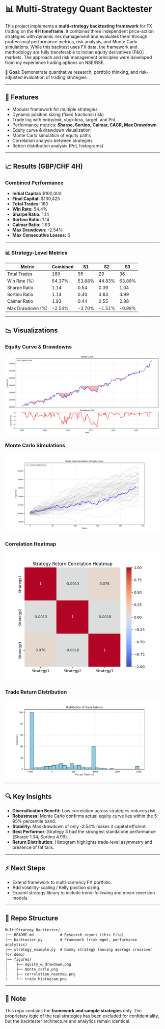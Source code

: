 # 📊 Multi-Strategy Quant Backtester

This project implements a **multi-strategy backtesting framework** for FX trading on the **4H timeframe**.
It combines three independent price-action strategies with dynamic risk management and evaluates them through professional performance metrics, risk analysis, and Monte Carlo simulations. While this backtest uses FX data, the framework and methodology are fully transferable to Indian equity derivatives (F&O) markets. The approach and risk management principles were developed from my experience trading options on NSE/BSE.

🚀 **Goal:** Demonstrate quantitative research, portfolio thinking, and risk-adjusted evaluation of trading strategies.

----

## 🔑 Features

* Modular framework for multiple strategies
* Dynamic position sizing (fixed fractional risk)
* Trade log with entry/exit, stop-loss, target, and PnL
* Performance metrics: **Sharpe, Sortino, Calmar, CAGR, Max Drawdown**
* Equity curve & drawdown visualization
* Monte Carlo simulation of equity paths
* Correlation analysis between strategies
* Return distribution analysis (PnL histograms)

---

## 📈 Results (GBP/CHF 4H)

### Combined Performance

* **Initial Capital:** \$100,000
* **Final Capital:** \$130,425
* **Total Trades:** 160
* **Win Rate:** 54.4%
* **Sharpe Ratio:** 1.14
* **Sortino Ratio:** 1.14
* **Calmar Ratio:** 1.93
* **Max Drawdown:** -2.54%
* **Max Consecutive Losses:** 6

---

### 📊 Strategy-Level Metrics

| Metric           | Combined | S1     | S2     | S3     |
| ---------------- | -------- | ------ | ------ | ------ |
| Total Trades     | 160      | 95     | 29     | 36     |
| Win Rate (%)     | 54.37%   | 53.68% | 44.83% | 63.89% |
| Sharpe Ratio     | 1.14     | 0.54   | 0.39   | 1.04   |
| Sortino Ratio    | 1.14     | 0.40   | 3.83   | 4.99   |
| Calmar Ratio     | 1.93     | 0.44   | 0.55   | 2.88   |
| Max Drawdown (%) | -2.54%   | -3.70% | -1.51% | -0.99% |

---

## 📉 Visualizations

### Equity Curve & Drawdowns

![Equity Curve](equity_&_drawdown.png)

### Monte Carlo Simulations

![Monte Carlo](monte_carlo.png)

### Correlation Heatmap

![Correlation Heatmap](correlation_heatmap.png)

### Trade Return Distribution

![Histogram](trade_histogram.png)

---

## 🔍 Key Insights

* **Diversification Benefit:** Low correlation across strategies reduces risk.
* **Robustness:** Monte Carlo confirms actual equity curve lies within the 5–95% percentile band.
* **Stability:** Max drawdown of only -2.54% makes it capital efficient.
* **Best Performer:** Strategy 3 had the strongest standalone performance (Sharpe 1.04, Sortino 4.99).
* **Return Distribution:** Histogram highlights trade-level asymmetry and presence of fat tails.

---

## ⚡ Next Steps

* Extend framework to multi-currency FX portfolio.
* Add volatility-scaling / Kelly position sizing.
* Expand strategy library to include trend-following and mean-reversion models.

---

## 📂 Repo Structure

```
MultiStrategy_Backtester/
│── README.md            # Research report (this file)
│── backtester.py        # Framework (risk mgmt, performance analytics)
│── strategy_example.py  # Dummy strategy (moving average crossover for demo)
│── figures/
│    ├── equity_&_drawdown.png
│    ├── monte_carlo.png
│    ├── correlation_heatmap.png
│    └── trade_histogram.png
```

---

## 📌 Note

This repo contains the **framework and sample strategies** only.
The proprietary logic of the real strategies has been excluded for confidentiality, but the backtester architecture and analytics remain identical.

